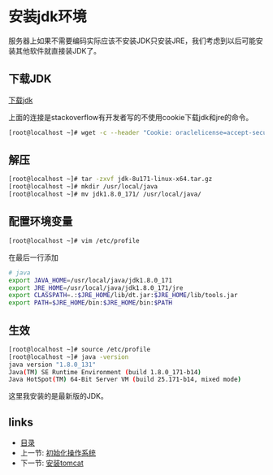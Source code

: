 # 安装jdk环境

服务器上如果不需要编码实际应该不安装JDK只安装JRE，我们考虑到以后可能安装其他软件就直接装JDK了。

## 下载JDK

[下载jdk](http://stackoverflow.com/questions/10268583/downloading-java-jdk-on-linux-via-wget-is-shown-license-page-instead)

上面的连接是stackoverflow有开发者写的不使用cookie下载jdk和jre的命令。

```bash
[root@localhost ~]# wget -c --header "Cookie: oraclelicense=accept-securebackup-cookie" http://download.oracle.com/otn-pub/java/jdk/8u171-b11/512cd62ec5174c3487ac17c61aaa89e8/jdk-8u171-linux-x64.tar.gz
```

## 解压

```bash
[root@localhost ~]# tar -zxvf jdk-8u171-linux-x64.tar.gz
[root@localhost ~]# mkdir /usr/local/java
[root@localhost ~]# mv jdk1.8.0_171/ /usr/local/java/
```

## 配置环境变量

```bash
[root@localhost ~]# vim /etc/profile
```

在最后一行添加

```bash
# java
export JAVA_HOME=/usr/local/java/jdk1.8.0_171
export JRE_HOME=/usr/local/java/jdk1.8.0_171/jre
export CLASSPATH=.:$JRE_HOME/lib/dt.jar:$JRE_HOME/lib/tools.jar
export PATH=$JRE_HOME/bin:$JRE_HOME/bin:$PATH
```

## 生效

```bash
[root@localhost ~]# source /etc/profile
[root@localhost ~]# java -version
java version "1.8.0_131"
Java(TM) SE Runtime Environment (build 1.8.0_171-b14)
Java HotSpot(TM) 64-Bit Server VM (build 25.171-b14, mixed mode)
```
这里我安装的是最新版的JDK。

## links
   * [目录](<README.md>)
   * 上一节: [初始化操作系统](<init-os.md>)
   * 下一节: [安装tomcat](<install-tomcat.md>)
